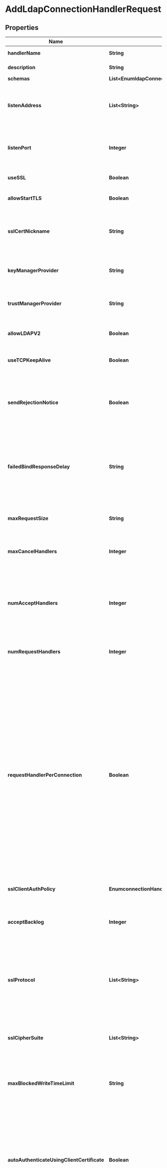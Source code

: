 

# AddLdapConnectionHandlerRequest


## Properties

| Name | Type | Description | Notes |
|------------ | ------------- | ------------- | -------------|
|**handlerName** | **String** | Name of the new Connection Handler |  |
|**description** | **String** | A description for this Connection Handler |  [optional] |
|**schemas** | **List&lt;EnumldapConnectionHandlerSchemaUrn&gt;** |  |  |
|**listenAddress** | **List&lt;String&gt;** | Specifies the address or set of addresses on which this LDAP Connection Handler should listen for connections from LDAP clients. |  [optional] |
|**listenPort** | **Integer** | Specifies the port number on which the LDAP Connection Handler will listen for connections from clients. |  |
|**useSSL** | **Boolean** | Indicates whether the LDAP Connection Handler should use SSL. |  [optional] |
|**allowStartTLS** | **Boolean** | Indicates whether clients are allowed to use StartTLS. |  [optional] |
|**sslCertNickname** | **String** | Specifies the nickname (also called the alias) of the certificate that the LDAP Connection Handler should use when performing SSL communication. |  [optional] |
|**keyManagerProvider** | **String** | Specifies the name of the key manager that should be used with this LDAP Connection Handler . |  [optional] |
|**trustManagerProvider** | **String** | Specifies the name of the trust manager that should be used with the LDAP Connection Handler . |  [optional] |
|**allowLDAPV2** | **Boolean** | Indicates whether connections from LDAPv2 clients are allowed. |  [optional] |
|**useTCPKeepAlive** | **Boolean** | Indicates whether the LDAP Connection Handler should use TCP keep-alive. |  [optional] |
|**sendRejectionNotice** | **Boolean** | Indicates whether the LDAP Connection Handler should send a notice of disconnection extended response message to the client if a new connection is rejected for some reason. |  [optional] |
|**failedBindResponseDelay** | **String** | Specifies the length of time that the server should delay the response to non-successful bind operations. A value of zero milliseconds indicates that non-successful bind operations should not be delayed. |  [optional] |
|**maxRequestSize** | **String** | Specifies the size of the largest LDAP request message that will be allowed by this LDAP Connection handler. |  [optional] |
|**maxCancelHandlers** | **Integer** | Specifies the maximum number of threads that are used to process cancel and abandon requests from clients. |  [optional] |
|**numAcceptHandlers** | **Integer** | Specifies the number of threads that are used to accept new client connections, and to perform any initial preparation on those connections that may be needed before the connection can be used to read requests and send responses. |  [optional] |
|**numRequestHandlers** | **Integer** | Specifies the number of request handlers that are used to read requests from clients. |  [optional] |
|**requestHandlerPerConnection** | **Boolean** | Indicates whether a separate request handler thread should be created for each client connection, which can help avoid starvation of client connections for cases in which one or more clients send large numbers of concurrent asynchronous requests. This should only be used for cases in which a relatively small number of connections will be established at any given time, the connections established will generally be long-lived, and at least one client may send high volumes of asynchronous requests. This property can be used to alleviate possible blocking during long-running TLS negotiation on a single request handler which can result in it being unable to acknowledge further client requests until the TLS negotation completes or times out. |  [optional] |
|**sslClientAuthPolicy** | **EnumconnectionHandlerSslClientAuthPolicyProp** |  |  [optional] |
|**acceptBacklog** | **Integer** | Specifies the maximum number of pending connection attempts that are allowed to queue up in the accept backlog before the server starts rejecting new connection attempts. |  [optional] |
|**sslProtocol** | **List&lt;String&gt;** | Specifies the names of the TLS protocols that are allowed for use in SSL or StartTLS communication. The set of supported ssl protocols can be viewed via the ssl context monitor entry. |  [optional] |
|**sslCipherSuite** | **List&lt;String&gt;** | Specifies the names of the TLS cipher suites that are allowed for use in SSL or StartTLS communication. The set of supported cipher suites can be viewed via the ssl context monitor entry. |  [optional] |
|**maxBlockedWriteTimeLimit** | **String** | Specifies the maximum length of time that attempts to write data to LDAP clients should be allowed to block. |  [optional] |
|**autoAuthenticateUsingClientCertificate** | **Boolean** | Indicates whether to attempt to automatically authenticate a client connection that has established a secure communication channel (using either SSL or StartTLS) and presented its own client certificate. Generally, clients should use the SASL EXTERNAL mechanism to authenticate using a client certificate, but some clients may not support that capability and/or may expect automatic authentication. |  [optional] |
|**closeConnectionsWhenUnavailable** | **Boolean** | Indicates whether all connections associated with this LDAP Connection Handler should be closed and no new connections accepted when the server has determined that it is \&quot;unavailable.\&quot; This allows clients (or a network load balancer) to route requests to another server. |  [optional] |
|**closeConnectionsOnExplicitGC** | **Boolean** | Indicates whether all connections associated with this LDAP Connection Handler should be closed before an explicit garbage collection is performed to allow clients to route requests to another server. |  [optional] |
|**enabled** | **Boolean** | Indicates whether the Connection Handler is enabled. |  |
|**allowedClient** | **List&lt;String&gt;** | Specifies a set of address masks that determines the addresses of the clients that are allowed to establish connections to this connection handler. |  [optional] |
|**deniedClient** | **List&lt;String&gt;** | Specifies a set of address masks that determines the addresses of the clients that are not allowed to establish connections to this connection handler. |  [optional] |



